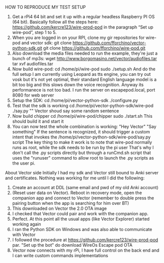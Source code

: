 HOW TO REPRODUCE MY TEST SETUP

1)	Get a rPi4 64 bit and set it up with a regular headless Raspberry PI OS (64 bit). Basically follow all the steps here: https://github.com/kercre123/wire-prod-pod 
    in the paragraph “Set up wire-pod”, step 1 to 5.
2)	When you are logged in on your RPI, clone my gir repositories for wire-pod and vector sdk:
	git clone https://github.com/fforchino/vector-python-sdk.git
	git clone https://github.com/fforchino/wire-pod.git
3)  Also download the media files needed to run the example, they're just a bunch of mp3s:
	wget http://www.borgomasino.net/vector/audiofiles.tar
    tar xvf audiofiles.tar
4)  Now build wire-pod:
    cd /home/pi/wire-pod
	sudo ./setup.sh
	And do the full setup
	I am currently using Leopard as tts engine, you can try out vosk but it's not yet optimal, their standard English language model is a bit too big and this 
	slows down the voice recognition. Anyway its performanece is not too bad.
	I run the server on escapepod.local, port 8080 for web server
5)  Setup the SDK:
    cd /home/pi/vector-python-sdk
	./configure.py
6)  Test that the sdk is working
    cd 	/home/pi/vector-python-sdk/wire-pod
	./say.py ""
	Vector shoud say some random sentence
7)  Now build chipper 
    cd /home/pi/wire-pod/chipper
	sudo ./start.sh
    This should build it and start it
8)  You can now test the whole combination is working:
    "Hey Vector"
	"Say something"
	If the sentence is recognized, it should trigger a custom intent that invokes the /home/pi/vector-python-sdk/wire-pod/say.py script
	The key thing to make it work is to note that wire-pod normally runs as root, while the sdk needs to be run by the pi user
	That's why I don't call the .py scripts directly but through a runCmd.sh script that uses the "runuser" command to allow root to launch the .py
	scripts as the user pi.

About Vector side
Initially I had my sdk and Vector still bound to Anki server and certificates. Nothing was working for me until I did the following:
1. Create an account at DDL (same email and pwd of my old Anki account)
2. (Reset user data on Vector). Reboot in recovery mode, open the companion app and connect to Vector (remember to double press the pairing button when the app is searching for him over BT) 
3. This downloaded on Vector the 2.0 OTA image
4. I checked that Vector could pair and work with the companion app. 
5. Perfect. At this point all the usual apps (like Vector Explorer) started working again
6. I ran the Python SDK on Windows and was also able to communicate with Vector
7. I followed the procedure at https://github.com/kercre123/wire-prod-pod par. "Set up the bot" do download WireOs Escape pod OTA
8. Vector now connects with my rPi, I have full control on the back end and I can write custom commands implementations

